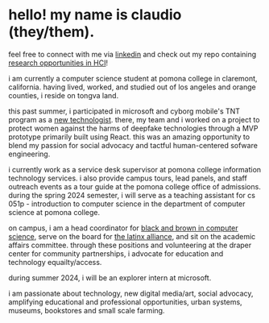 # hello! my name is claudio (they/them).

feel free to connect with me via [linkedin](https://www.linkedin.com/in/claudio-r-castillo/) and check out my repo containing [research opportunities in HCI](https://github.com/claudio-codebase/HCI_Research_Opps)!


i am currently a computer science student at pomona college in claremont, california. having lived, worked, and studied out of los angeles and orange counties, i reside on tongva land.

this past summer, i participated in microsoft and cyborg mobile's TNT program as a [new technologist](https://newtechnologists.com/). there, my team and i worked on a project to protect women against the harms of deepfake technologies through a MVP prototype primarily built using React. this was an amazing opportunity to blend my passion for social advocacy and tactful human-centered sofware engineering.

i currently work as a service desk supervisor at pomona college information technology services. i also provide campus tours, lead panels, and staff outreach events as a tour guide at the pomona college office of admissions. during the spring 2024 semester, i will serve as a teaching assistant for cs 051p - introduction to computer science in the department of computer science at pomona college. 

on campus, i am a head coordinator for [black and brown in computer science](https://www.instagram.com/bbicspomona/), serve on the board for [the latinx alliance](https://www.instagram.com/pomonalxa/), and sit on the academic affairs committee. through these positions and volunteering at the draper center for community partnerships, i advocate for education and technology equailty/access.

during summer 2024, i will be an explorer intern at microsoft.

i am passionate about technology, new digital media/art, social advocacy, amplifying educational and professional opportunities, urban systems, museums, bookstores and small scale farming. 
